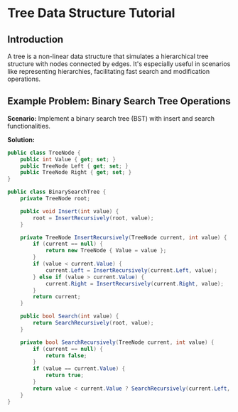 ﻿# Tree Data Structure Tutorial

## Introduction
A tree is a non-linear data structure that simulates a hierarchical tree structure with nodes connected by edges. It's especially useful in scenarios like representing hierarchies, facilitating fast search and modification operations.

## Example Problem: Binary Search Tree Operations
**Scenario:** Implement a binary search tree (BST) with insert and search functionalities.

**Solution:**
```csharp
public class TreeNode {
    public int Value { get; set; }
    public TreeNode Left { get; set; }
    public TreeNode Right { get; set; }
}

public class BinarySearchTree {
    private TreeNode root;

    public void Insert(int value) {
        root = InsertRecursively(root, value);
    }

    private TreeNode InsertRecursively(TreeNode current, int value) {
        if (current == null) {
            return new TreeNode { Value = value };
        }
        if (value < current.Value) {
            current.Left = InsertRecursively(current.Left, value);
        } else if (value > current.Value) {
            current.Right = InsertRecursively(current.Right, value);
        }
        return current;
    }

    public bool Search(int value) {
        return SearchRecursively(root, value);
    }

    private bool SearchRecursively(TreeNode current, int value) {
        if (current == null) {
            return false;
        }
        if (value == current.Value) {
            return true;
        }
        return value < current.Value ? SearchRecursively(current.Left, value) : SearchRecursively(current.Right, value);
    }
}